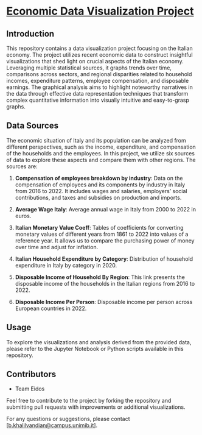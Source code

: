 # [Economic Data Visualization Project](https://public.tableau.com/views/DataVisualization_17046596687520/FinalReport?:language=en-US&publish=yes&:display_count=n&:origin=viz_share_link)

## Introduction

This repository contains a data visualization project focusing on the Italian economy. The project utilizes recent economic data to construct insightful visualizations that shed light on crucial aspects of the Italian economy. Leveraging multiple statistical sources, it graphs trends over time, comparisons across sectors, and regional disparities related to household incomes, expenditure patterns, employee compensation, and disposable earnings. The graphical analysis aims to highlight noteworthy narratives in the data through effective data representation techniques that transform complex quantitative information into visually intuitive and easy-to-grasp graphs.

## Data Sources

The economic situation of Italy and its population can be analyzed from different perspectives, such as the income, expenditure, and compensation of the households and the employees. In this project, we utilize six sources of data to explore these aspects and compare them with other regions. The sources are:

1. **Compensation of employees breakdown by industry**: Data on the compensation of employees and its components by industry in Italy from 2016 to 2022. It includes wages and salaries, employers’ social contributions, and taxes and subsidies on production and imports.

2. **Average Wage Italy**: Average annual wage in Italy from 2000 to 2022 in euros.

3. **Italian Monetary Value Coeff**: Tables of coefficients for converting monetary values of different years from 1861 to 2022 into values of a reference year. It allows us to compare the purchasing power of money over time and adjust for inflation.

4. **Italian Household Expenditure by Category**: Distribution of household expenditure in Italy by category in 2020.

5. **Disposable Income of Household By Region**: This link presents the disposable income of the households in the Italian regions from 2016 to 2022.

6. **Disposable Income Per Person**: Disposable income per person across European countries in 2022.

## Usage

To explore the visualizations and analysis derived from the provided data, please refer to the Jupyter Notebook or Python scripts available in this repository.

## Contributors

- Team Eidos

Feel free to contribute to the project by forking the repository and submitting pull requests with improvements or additional visualizations. 

For any questions or suggestions, please contact [b.khalilvandian@campus.unimib.it].
